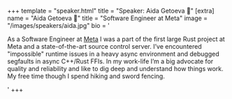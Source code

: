 +++
template = "speaker.html"
title = "Speaker: Aida Getoeva 🦀"
[extra]
  name = "Aida Getoeva 🦀"
  title = "Software Engineer at Meta"
  image = "/images/speakers/aida.jpg"
  bio = '<p>As a Software Engineer at <a href="https://www.meta.com/" target="_blank" rel="noopener noreferrer">Meta</a> I was a part of the first large Rust project at Meta and a state-of-the-art source control server. I’ve encountered "impossible" runtime issues in a heavy async environment and debugged segfaults in async C++/Rust FFIs. In my work-life I’m a big advocate for quality and reliability and like to dig deep and understand how things work. My free time though I spend hiking and sword fencing.</p>'
+++

